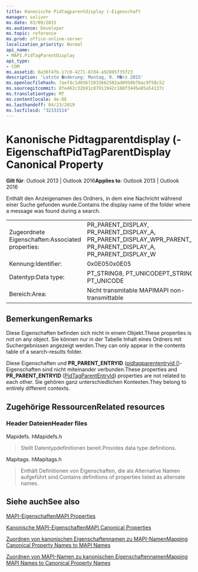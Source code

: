 ```yaml
---
title: Kanonische Pidtagparentdisplay (-Eigenschaft
manager: soliver
ms.date: 03/09/2015
ms.audience: Developer
ms.topic: reference
ms.prod: office-online-server
localization_priority: Normal
api_name:
- MAPI.PidTagParentDisplay
api_type:
- COM
ms.assetid: 6a36f4fb-17c0-4271-87d4-a92895f35f23
description: 'Letzte �nderung: Montag, 9. M�rz 2015'
ms.openlocfilehash: 7aef4c1d83672033662502ad0950b7bac9f58c52
ms.sourcegitcommit: 8fe462c32b91c87911942c188f3445e85a54137c
ms.translationtype: MT
ms.contentlocale: de-DE
ms.lasthandoff: 04/23/2019
ms.locfileid: "32331514"
---
```

# <a name="pidtagparentdisplay-canonical-property"></a><span data-ttu-id="d76df-103">Kanonische Pidtagparentdisplay (-Eigenschaft</span><span class="sxs-lookup"><span data-stu-id="d76df-103">PidTagParentDisplay Canonical Property</span></span>

  
  
<span data-ttu-id="d76df-104">**Gilt für**: Outlook 2013 | Outlook 2016</span><span class="sxs-lookup"><span data-stu-id="d76df-104">**Applies to**: Outlook 2013 | Outlook 2016</span></span> 
  
<span data-ttu-id="d76df-105">Enthält den Anzeigenamen des Ordners, in dem eine Nachricht während einer Suche gefunden wurde.</span><span class="sxs-lookup"><span data-stu-id="d76df-105">Contains the display name of the folder where a message was found during a search.</span></span>
  
|||
|:-----|:-----|
|<span data-ttu-id="d76df-106">Zugeordnete Eigenschaften:</span><span class="sxs-lookup"><span data-stu-id="d76df-106">Associated properties:</span></span>  <br/> |<span data-ttu-id="d76df-107">PR_PARENT_DISPLAY, PR_PARENT_DISPLAY_A, PR_PARENT_DISPLAY_W</span><span class="sxs-lookup"><span data-stu-id="d76df-107">PR_PARENT_DISPLAY, PR_PARENT_DISPLAY_A, PR_PARENT_DISPLAY_W</span></span>  <br/> |
|<span data-ttu-id="d76df-108">Kennung:</span><span class="sxs-lookup"><span data-stu-id="d76df-108">Identifier:</span></span>  <br/> |<span data-ttu-id="d76df-109">0x0E05</span><span class="sxs-lookup"><span data-stu-id="d76df-109">0x0E05</span></span>  <br/> |
|<span data-ttu-id="d76df-110">Datentyp:</span><span class="sxs-lookup"><span data-stu-id="d76df-110">Data type:</span></span>  <br/> |<span data-ttu-id="d76df-111">PT_STRING8, PT_UNICODE</span><span class="sxs-lookup"><span data-stu-id="d76df-111">PT_STRING8, PT_UNICODE</span></span>  <br/> |
|<span data-ttu-id="d76df-112">Bereich:</span><span class="sxs-lookup"><span data-stu-id="d76df-112">Area:</span></span>  <br/> |<span data-ttu-id="d76df-113">Nicht transmitable MAPI</span><span class="sxs-lookup"><span data-stu-id="d76df-113">MAPI non-transmittable</span></span>  <br/> |
   
## <a name="remarks"></a><span data-ttu-id="d76df-114">Bemerkungen</span><span class="sxs-lookup"><span data-stu-id="d76df-114">Remarks</span></span>

<span data-ttu-id="d76df-115">Diese Eigenschaften befinden sich nicht in einem Objekt.</span><span class="sxs-lookup"><span data-stu-id="d76df-115">These properties is not on any object.</span></span> <span data-ttu-id="d76df-116">Sie können nur in der Tabelle Inhalt eines Ordners mit Suchergebnissen angezeigt werden.</span><span class="sxs-lookup"><span data-stu-id="d76df-116">They can only appear in the contents table of a search-results folder.</span></span>
  
<span data-ttu-id="d76df-117">Diese Eigenschaften und **PR_PARENT_ENTRYID** ([pidtagparententryid (](pidtagparententryid-canonical-property.md))-Eigenschaften sind nicht miteinander verbunden.</span><span class="sxs-lookup"><span data-stu-id="d76df-117">These properties and **PR_PARENT_ENTRYID** ([PidTagParentEntryId](pidtagparententryid-canonical-property.md)) properties are not related to each other.</span></span> <span data-ttu-id="d76df-118">Sie gehören ganz unterschiedlichen Kontexten.</span><span class="sxs-lookup"><span data-stu-id="d76df-118">They belong to entirely different contexts.</span></span>
  
## <a name="related-resources"></a><span data-ttu-id="d76df-119">Zugehörige Ressourcen</span><span class="sxs-lookup"><span data-stu-id="d76df-119">Related resources</span></span>

### <a name="header-files"></a><span data-ttu-id="d76df-120">Header Dateien</span><span class="sxs-lookup"><span data-stu-id="d76df-120">Header files</span></span>

<span data-ttu-id="d76df-121">Mapidefs. h</span><span class="sxs-lookup"><span data-stu-id="d76df-121">Mapidefs.h</span></span>
  
> <span data-ttu-id="d76df-122">Stellt Datentypdefinitionen bereit.</span><span class="sxs-lookup"><span data-stu-id="d76df-122">Provides data type definitions.</span></span>
    
<span data-ttu-id="d76df-123">Mapitags. h</span><span class="sxs-lookup"><span data-stu-id="d76df-123">Mapitags.h</span></span>
  
> <span data-ttu-id="d76df-124">Enthält Definitionen von Eigenschaften, die als Alternative Namen aufgeführt sind.</span><span class="sxs-lookup"><span data-stu-id="d76df-124">Contains definitions of properties listed as alternate names.</span></span>
    
## <a name="see-also"></a><span data-ttu-id="d76df-125">Siehe auch</span><span class="sxs-lookup"><span data-stu-id="d76df-125">See also</span></span>



[<span data-ttu-id="d76df-126">MAPI-Eigenschaften</span><span class="sxs-lookup"><span data-stu-id="d76df-126">MAPI Properties</span></span>](mapi-properties.md)
  
[<span data-ttu-id="d76df-127">Kanonische MAPI-Eigenschaften</span><span class="sxs-lookup"><span data-stu-id="d76df-127">MAPI Canonical Properties</span></span>](mapi-canonical-properties.md)
  
[<span data-ttu-id="d76df-128">Zuordnen von kanonischen Eigenschaftennamen zu MAPI-Namen</span><span class="sxs-lookup"><span data-stu-id="d76df-128">Mapping Canonical Property Names to MAPI Names</span></span>](mapping-canonical-property-names-to-mapi-names.md)
  
[<span data-ttu-id="d76df-129">Zuordnen von MAPI-Namen zu kanonischen Eigenschaftennamen</span><span class="sxs-lookup"><span data-stu-id="d76df-129">Mapping MAPI Names to Canonical Property Names</span></span>](mapping-mapi-names-to-canonical-property-names.md)

